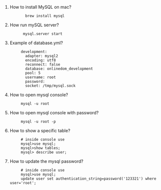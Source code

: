 1. How to install MySQL on mac?
      
              brew install mysql
2. How run mySQL server?

             mysql.server start
3. Example of database.yml?
            
            development:
              adapter: mysql2
              encoding: utf8
              reconnect: false
              database: onlinedom_development
              pool: 5
              username: root
              password:
              socket: /tmp/mysql.sock
4. How to open mysql console?
            
            mysql -u root
5. How to open mysql console with password?
            
            mysql -u root -p
5. How to show a specific table?
            
            # inside console use 
            mysql>use mysql;
            mysql>show tables;
            mysql> describe user;
            
6. How to update the mysql password?

            # inside console use 
            mysql>use mysql;
            update user set authentication_string=password('123321') where user='root';
            
            
